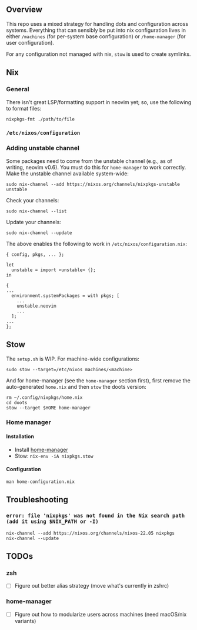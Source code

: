 ## Overview

This repo uses a mixed strategy for handling dots and configuration across systems. Everything that can sensibly be put into nix configuration lives in either `/machines` (for per-system base configuration) or `/home-manager` (for user configuration).

For any configuration not managed with nix, `stow` is used to create symlinks.

## Nix

### General

There isn't great LSP/formatting support in neovim yet; so, use the following to format files:

```
nixpkgs-fmt ./path/to/file
```

### `/etc/nixos/configuration`

### Adding unstable channel

Some packages need to come from the unstable channel (e.g., as of writing, neovim v0.6). You must do this for `home-manager` to work correctly. Make the unstable channel available system-wide:

```
sudo nix-channel --add https://nixos.org/channels/nixpkgs-unstable unstable
```

Check your channels:

```
sudo nix-channel --list
```

Update your channels:

```
sudo nix-channel --update
```

The above enables the following to work in `/etc/nixos/configuration.nix`:

```
{ config, pkgs, ... };

let
  unstable = import <unstable> {};
in

{
...
  environment.systemPackages = with pkgs; [
    ...
    unstable.neovim
    ...
  ];
...
};
```

## Stow

The `setup.sh` is WIP. For machine-wide configurations:

```
sudo stow --target=/etc/nixos machines/<machine>
```

And for home-manager (see the `home-manager` section first), first remove the auto-generated `home.nix` and then `stow` the doots version:

```
rm ~/.config/nixpkgs/home.nix
cd doots
stow --target $HOME home-manager
```

### Home manager

#### Installation

- Install [home-manager](https://nix-community.github.io/home-manager/index.html#sec-install-standalone)
- Stow: `nix-env -iA nixpkgs.stow`

#### Configuration

`man home-configuration.nix`

## Troubleshooting
### `error: file 'nixpkgs' was not found in the Nix search path (add it using $NIX_PATH or -I)`
```
nix-channel --add https://nixos.org/channels/nixos-22.05 nixpkgs
nix-channel --update
```

## TODOs

### zsh

-   [ ] Figure out better alias strategy (move what's currently in zshrc)

### home-manager

-   [ ] Figure out how to modularize users across machines (need macOS/nix variants)
